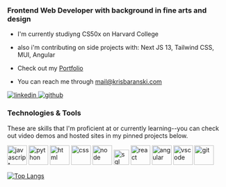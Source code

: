 ### Frontend Web Developer with background in fine arts and design

- I'm currently studiyng CS50x on Harvard College
- also i'm contributing on side projects with: Next JS 13, Tailwind CSS, MUI, Angular

- Check out my [Portfolio](https://krisbaranski.com)
- You can reach me through [mail@krisbaranski.com](mailto:mail@krisbaranski.com)

<p align="left">
  
<a href="https://linkedin.com/in/krisbaranski">
<img src="https://user-images.githubusercontent.com/66707636/177416455-964d44cb-bdba-48bc-aae7-2b8f3a87b4b7.svg" alt="linkedin">
</a>
                                                                                                                          
<a href="https://github.com/krisbaranski">
<img src="https://img.shields.io/badge/-work%20github-brightgreen?style=for-the-badge&logo=github" alt="github">
</a>

</p>

### Technologies & Tools

These are skills that I'm proficient at or currently learning--you can check out video demos and hosted sites in my pinned projects below.

<p align="left">
<img src="https://user-images.githubusercontent.com/66707636/177418858-237ac6e5-9511-4bd4-9355-df59d18f2f81.svg" alt="javascript" width="45px">
<img src="https://user-images.githubusercontent.com/66707636/177418998-d543d406-11ef-4c03-8c18-317ff7f467b7.svg" alt="python" width="45px">
<img src="https://user-images.githubusercontent.com/66707636/177419055-26ba5165-81fe-44c4-9362-34358d0bc7c2.svg" alt="html" width="45px">
<img src="https://user-images.githubusercontent.com/66707636/177419068-409bc96f-3591-4dc9-805b-fb6ad567f982.svg" alt="css" width="45px">
<img src="https://user-images.githubusercontent.com/66707636/177420946-ac22d6a3-1cc9-4c9f-9198-64cab3c0922f.svg" alt="node" width="45px">
<img src="https://user-images.githubusercontent.com/66707636/177421957-562cd30d-4b8b-4ca0-b672-5062abdb10f4.svg" alt="sql" width="35px">
<img src="https://user-images.githubusercontent.com/66707636/177422094-23c9e1f6-5953-45ad-9df2-a171d2fcfb42.svg" alt="react" width="45px">
<img src="https://user-images.githubusercontent.com/66707636/194048275-b2005fa6-c17f-4f44-bfd8-a0135b065604.svg" alt="angular" width="45px>
<img src="https://user-images.githubusercontent.com/66707636/177422209-8223d64b-b119-4153-99b1-31bd67365ebe.svg" alt="bootstrap" width="45px">
<img src="https://user-images.githubusercontent.com/66707636/177422269-5848c9f4-60eb-4b7a-b040-345c9fbb210f.svg" alt="vscode" width="45px">
<img src="https://user-images.githubusercontent.com/66707636/177422401-44f7f8aa-13dc-4966-b9c5-87673f0fafd3.svg" alt="git" width="45px">
 </p>

[![Top Langs](https://github-readme-stats-krisbaranski.vercel.app/api/top-langs/?username=krisbaranski&layout=compact&langs_count=6&bg_color=00000000)](https://github.com/krisbaranski/github-readme-stats)

